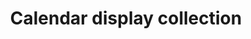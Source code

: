 ---
layout: pattern
categories: [patterns, collection]
title: Calendar display collection
type: [detail-page]
permalink: /patterns/collection/collection-calendar-display/
variations: true
overview: For items tied to a date, use the Calendar Display. 
description: |
  For items tied to a date, use the Calendar Display. This variation adds a calendar thumbnail to track the date. Perfect for event based designs. _see more details on functionality on the [default collection](/patterns/collection) page_
usa-link: "https://designsystem.digital.gov/components/collection/"
heading: Calendar display collection
collection:
  - title: Event 1
    description: Lorem ipsum dolor sit amet, consectetur adipiscing elit, sed do eiusmod tempor incididunt ut labore et dolore magna aliqua. Interdum velit euismod in pellentesque.
    month: Oct
    ### abbreviated month: jan, feb, mar, apr, jun, jul, aug, sept, oct, nov, dec
    day: 20
    year: 2022
    # time: 
    link: /
  - title: Event 2
    description: Lorem ipsum dolor sit amet, consectetur adipiscing elit, sed do eiusmod tempor incididunt ut labore et dolore magna aliqua. Interdum velit euismod in pellentesque.
    month: Aug
    day: 30
    year: 2022
    # time: 12:00:00+01:00
    link: /
    # date: 10/30/2022
    ### date format: MM/DD/YYYY

### Paths to view design and code... 
## designimg: can be used to show an image of the design until a coded version can be created. The htmlpath & csspath should be located in the pattens folder. Read more about creating coded components in /docs/creating-patterns 
# designimg: 
htmlpath: patterns/collection/collection-calendar-display.md
csspath: patterns/collection/index.scss
---